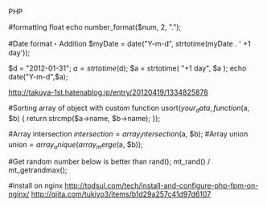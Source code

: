 PHP

#formatting float
echo number_format($num, 2, ".");

#Date format・Addition
$myDate = date("Y-m-d", strtotime(myDate . ' +1 day'));

$d = "2012-01-31";
$a = strtotime($d);
$a = strtotime( "+1 day", $a );
echo date("Y-m-d",$a);

http://takuya-1st.hatenablog.jp/entry/20120419/1334825878


#Sorting array of object with custom function
usort($your_data, function($a, $b)
{
    return strcmp($a->name, $b->name);
});

#Array intersection
$intersection = array_intersection($a, $b);
#Array union
$union = array_unique(array_merge($a, $b));

#Get random number
below is better than rand();
mt_rand() / mt_getrandmax();

#install on nginx
http://todsul.com/tech/install-and-configure-php-fpm-on-nginx/
http://qiita.com/tukiyo3/items/b1d29a257c41d97d6107